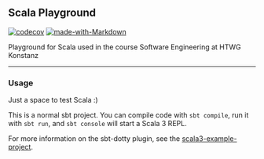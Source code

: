 ## Scala Playground
[![codecov](https://codecov.io/gh/Smokey95/Scala_Playground/branch/master/graph/badge.svg?token=NHH95JLC9H)](https://codecov.io/gh/Smokey95/Scala_Playground)
[![made-with-Markdown](https://img.shields.io/badge/Made%20with-Markdown-1f425f.svg)](http://commonmark.org)

Playground for Scala used in the course Software Engineering at HTWG Konstanz

---

### Usage
Just a space to test Scala :) <br>

This is a normal sbt project. You can compile code with `sbt compile`, run it with `sbt run`, and `sbt console` will start a Scala 3 REPL.

For more information on the sbt-dotty plugin, see the
[scala3-example-project](https://github.com/scala/scala3-example-project/blob/main/README.md).
